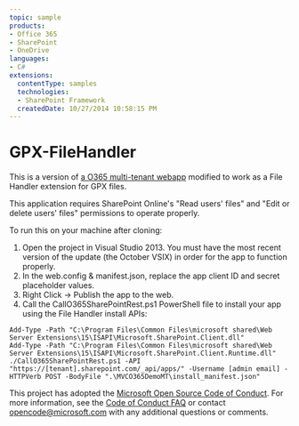 ```yaml
---
topic: sample
products:
- Office 365
- SharePoint
- OneDrive
languages:
- C#
extensions:
  contentType: samples
  technologies:
  - SharePoint Framework
  createdDate: 10/27/2014 10:58:15 PM
---
```

GPX-FileHandler
===============
This is a version of [a O365 multi-tenant webapp](https://github.com/OfficeDev/O365-WebApp-MultiTenant) modified to work as a File Handler extension for GPX files.

This application requires SharePoint Online's "Read users' files" and "Edit or delete users' files" permissions to operate properly.

To run this on your machine after cloning:

1. Open the project in Visual Studio 2013. You must have the most recent version of the update (the October VSIX) in order for the app to function properly.
2. In the web.config & manifest.json, replace the app client ID and secret placeholder values.
3. Right Click -> Publish the app to the web.
4. Call the CallO365SharePointRest.ps1 PowerShell file to install your app using the File Handler install APIs:

```
Add-Type -Path "C:\Program Files\Common Files\microsoft shared\Web Server Extensions\15\ISAPI\Microsoft.SharePoint.Client.dll" 
Add-Type -Path "C:\Program Files\Common Files\microsoft shared\Web Server Extensions\15\ISAPI\Microsoft.SharePoint.Client.Runtime.dll"
./CallO365SharePointRest.ps1 -API "https://[tenant].sharepoint.com/_api/apps/" -Username [admin email] -HTTPVerb POST -BodyFile ".\MVCO365DemoMT\install_manifest.json" 
```




This project has adopted the [Microsoft Open Source Code of Conduct](https://opensource.microsoft.com/codeofconduct/). For more information, see the [Code of Conduct FAQ](https://opensource.microsoft.com/codeofconduct/faq/) or contact [opencode@microsoft.com](mailto:opencode@microsoft.com) with any additional questions or comments.
